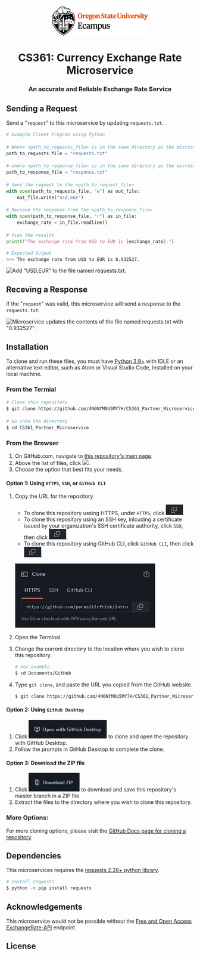<div align="center">

![](.github/osuEcampus.png)
# CS361: Currency Exchange Rate Microservice
### An accurate and Reliable Exchange Rate Service 

</div>

## Sending a Request
Send a "`request`" to this microservice by updating `requests.txt`.

```Python
# Example Client Program using Python

# Where <path_to_requests_file> is in the same directory as the microservice
path_to_requests_file = "requests.txt"

# where <path_to_response_file> is in the same directory as the microservice
path_to_response_file = "response.txt"

# Send the request to the <path_to_request_file>
with open(path_to_requests_file, "w") as out_file:
    out_file.write("usd,eur")

# Recieve the response from the <path_to_response_file>
with open(path_to_response_file, "r") as in_file:
    exchange_rate = in_file.readline()

# View the results
print(f"The exchange rate from USD to EUR is {exchange_rate}.")
```
```bash
# Expected Output
>>> The exchange rate from USD to EUR is 0.932527.
```

![Add "USD,EUR" to the file named requests.txt.](.github/send-request.gif)

## Receving a Response
If the "`request`" was valid, this microservice will send a response to the `requests.txt`.

![Microservice updates the contents of the file named requests.txt with "0.932527".](.github/send-response.gif)

## Installation
To clone and run these files, you must have [Python 3.9+](https://www.python.org/downloads/release/python-390/) with IDLE or an alternative text editor, such as Atom or Visual Studio Code, installed on your local machine.

### From the Termial
```bash
# Clone this repository
$ git clone https://github.com/4N0NYM0U5MY7H/CS361_Partner_Microservice

# Go into the directory
$ cd CS361_Partner_Microservice
```

### From the Browser
1. On GitHub.com, navigate to [this repository's main page]().
2. Above the list of files, click ![](.github.com/code.png).
3. Choose the option that best fits your needs.

#### Option 1: Using `HTTPS`, `SSH`, or `GitHub CLI`
1. Copy the URL for the repository.
   * To clone this repository ussing HTTPS, under `HTTPS`, click ![the copy to clipboard icon](.github/copy.png).
   * To clone this repository using an SSH key, inlcuding a certificate issued by your organization's SSH certificate authority, click `SSH`, then click ![the copy to clipboard icon](.github/copy.png).
   * To clone this repository using GitHub CLI, click `GitHub CLI`, then click ![the copy to clipboard icon](.github/copy.png).
   
   ![Git clone options.](.github/git-clone.png)
2. Open the Terminal.
3. Change the current directory to the location where you wish to clone this repository.
   ```bash
   # For example
   $ cd Documents/GitHub
   ```
4. Type `git clone`, and paste the URL you copied from the GitHub website.
   ```bash
   $ git clone https://github.com/4N0NYM0U5MY7H/CS361_Partner_Microservice
   ```

#### Option 2: Using `GitHub Desktop`
1. Click ![the open with desktop icon](.github/open-with-desktop.png) to clone and open the repository with GitHub Desktop.
2. Follow the prompts in GitHub Desktop to complete the clone.

#### Option 3: Download the ZIP file
1. Click ![the downlaod zip icon](.github/download-zip.png) to download and save this repository's master branch in a ZIP file.
2. Extract the files to the directory where you wish to clone this repository.

### More Options:
For more cloning options, please visit the [GitHub Docs page for cloning a repository](https://docs.github.com/en/repositories/creating-and-managing-repositories/cloning-a-repository).

## Dependencies
This microservices requires the [requests 2.28+ python library](https://pypi.org/project/requests/).
```bash
# Install requests
$ python -m pip install requests
```

## Acknowledgements
This microservice would not be possible without the [Free and Open Access ExchangeRate-API](https://www.exchangerate-api.com/docs/free) endpoint.

## License
